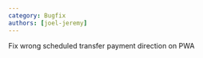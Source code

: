 ```yaml
---
category: Bugfix
authors: [joel-jeremy]
---
```


Fix wrong scheduled transfer payment direction on PWA
